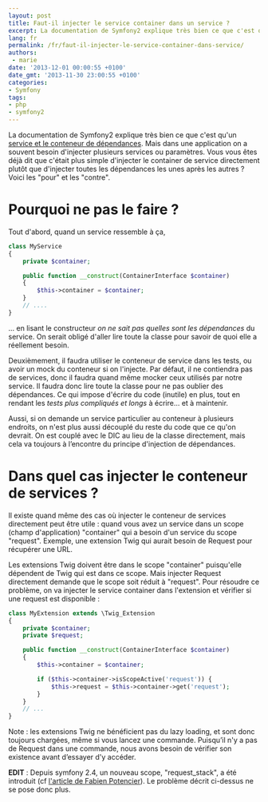 ```yaml
---
layout: post
title: Faut-il injecter le service container dans un service ?
excerpt: La documentation de Symfony2 explique très bien ce que c'est qu'un service et le conteneur de dépendances. Mais dans une application on a souvent besoin d'injecter plusieurs services ou paramètres. Vous vous êtes déjà dit que c'était plus simple d'injecter le container de service directement plutôt que d'injecter toutes les dépendances les unes après les autres ? Voici les "pour" et les "contre".
lang: fr
permalink: /fr/faut-il-injecter-le-service-container-dans-service/
authors:
 - marie
date: '2013-12-01 00:00:55 +0100'
date_gmt: '2013-11-30 23:00:55 +0100'
categories:
- Symfony
tags:
- php
- symfony2
---
```


La documentation de Symfony2 explique très bien ce que c'est qu'un [service et le conteneur de dépendances](http://symfony.com/fr/doc/current/book/service_container.html). Mais dans une application on a souvent besoin d'injecter plusieurs services ou paramètres. Vous vous êtes déjà dit que c'était plus simple d'injecter le container de service directement plutôt que d'injecter toutes les dépendances les unes après les autres ? Voici les "pour" et les "contre".

Pourquoi ne pas le faire ?
==========================

Tout d'abord, quand un service ressemble à ça,

```php
class MyService
{
    private $container;

    public function __construct(ContainerInterface $container)
    {
        $this->container = $container;
    }
    // ....
}
```

... en lisant le constructeur *on ne sait pas quelles sont les dépendances* du service. On serait obligé d'aller lire toute la classe pour savoir de quoi elle a réellement besoin.

Deuxièmement, il faudra utiliser le conteneur de service dans les tests, ou avoir un mock du conteneur si on l'injecte. Par défaut, il ne contiendra pas de services, donc il faudra quand même mocker ceux utilisés par notre service. Il faudra donc lire toute la classe pour ne pas oublier des dépendances. Ce qui impose d'écrire du code (inutile) en plus, tout en rendant les *tests plus compliqués et longs* à écrire... et à maintenir.

Aussi, si on demande un service particulier au conteneur à plusieurs endroits, on n'est plus aussi découplé du reste du code que ce qu'on devrait. On est couplé avec le DIC au lieu de la classe directement, mais cela va toujours à l’encontre du principe d'injection de dépendances.

Dans quel cas injecter le conteneur de services ?
=================================================

Il existe quand même des cas où injecter le conteneur de services directement peut être utile : quand vous avez un service dans un scope (champ d'application) "container" qui a besoin d'un service du scope "request". Exemple, une extension Twig qui aurait besoin de Request pour récupérer une URL.

Les extensions Twig doivent être dans le scope "container" puisqu'elle dépendent de Twig qui est dans ce scope. Mais injecter Request directement demande que le scope soit réduit à "request". Pour résoudre ce problème, on va injecter le service container dans l'extension et vérifier si une request est disponible :

```php
class MyExtension extends \Twig_Extension
{
    private $container;
    private $request;

    public function __construct(ContainerInterface $container)
    {
        $this->container = $container;

        if ($this->container->isScopeActive('request')) {
            $this->request = $this->container->get('request');
        }
    }
    // ...
}
```

Note : les extensions Twig ne bénéficient pas du lazy loading, et sont donc toujours chargées, même si vous lancez une commande. Puisqu’il n'y a pas de Request dans une commande, nous avons besoin de vérifier son existence avant d’essayer d'y accéder.

**EDIT** : Depuis symfony 2.4, un nouveau scope, "request\_stack", a été introduit (cf [l'article de Fabien Potencier](http://symfony.com/blog/new-in-symfony-2-4-the-request-stack)). Le problème décrit ci-dessus ne se pose donc plus.
